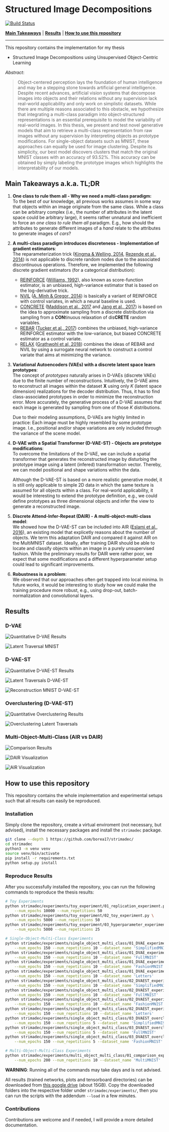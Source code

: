 # Structured Image Decompositions
[![Build Status](https://travis-ci.com/borea17/StrImaDec.svg?token=rFpzsqEK7NXyNhFzhbms&branch=main)](https://travis-ci.com/borea17/StrImaDec)

**[Main Takeaways](https://github.com/borea17/StrImaDec#main-takeaways-aka-tldr)** | **[Results](https://github.com/borea17/StrImaDec#results)** | **[How to use this repository](https://github.com/borea17/StrImaDec#how-to-use-this-repository)**

-------------------------------------------------------------------------------------

This repository contains the implementation for my thesis 

* Structured Image Decompositions using Unsupervised Object-Centric Learning

*Abstract*: 

>Object-centered perception lays the foundation of human intelligence and may be
>a stepping stone towards artificial general intelligence. Despite recent advances, artificial
>vision systems that decompose images into objects and their relations without
>any supervision lack real-world applicability and only work on simplistic
>datasets. While there are multiple reasons associated to this obstacle, we
>hypothesize that integrating a multi-class paradigm into object-structured
>representations is an essential prerequisite to model the variability of
>real-world images. In this thesis, we present and test novel generative
>models that aim to retrieve a multi-class representation from raw images
>without any supervision by interpreting objects as prototype modifications.
>For single-object datasets such as MNIST, these approaches can equally be
>used for image clustering. Despite its simplicity, our best model discovers
>clusters that match the original MNIST classes with an accuracy of 93.52\%.
>This accuracy can be obtained by simply labeling the prototype images which
>highlights the interpretability of our models.

## Main Takeaways a.k.a. TL;DR

1. **One class to rule them all - Why we need a multi-class paradigm:**  
    To the best of our knowledge, all previous works assumes in some way that objects within an image originate from the same class. While a class can be arbitrary complex (i.e., the number of attributes in the latent space could be arbitrary large), it seems rather unnatural and inefficient to force an *one class to rule them all* paradigm. E.g., how should the attributes to generate different images of a *hand* relate to the attributes to generate images of *cars*?

2. **A multi-class paradigm introduces discreteness - Implementation of gradient estimators**:  
    The reparameterization trick ([Kingma & Welling, 2014](https://arxiv.org/abs/1312.6114), [Rezende et al., 2014](https://arxiv.org/abs/1401.4082)) is not applicable to discrete random nodes due to the associated discontinuous operations. Therefore, we implemented the following discrete gradient estimators (for a categorical distribution): 
    * [REINFORCE](https://github.com/borea17/StrImaDec/blob/main/strimadec/discrete_gradient_estimators/REINFORCE.py) ([Williams, 1992](https://link.springer.com/article/10.1007/BF00992696)), also known as score-function estimator, is an unbiased, high-variance estimator that is based on the log-derivative trick.
    * [NVIL](https://github.com/borea17/StrImaDec/blob/main/strimadec/discrete_gradient_estimators/NVIL.py) ([A. Minh & Gregor, 2014](https://arxiv.org/abs/1402.0030)) is basically a variant of REINFORCE with control variates, in which a neural baseline is used.
    * [CONCRETE](https://github.com/borea17/StrImaDec/blob/main/strimadec/discrete_gradient_estimators/CONCRETE.py) ([Maddison et al., 2017](https://arxiv.org/abs/1611.00712) and [Jang et al., 2017](https://arxiv.org/abs/1611.01144)) is based on the idea to approximate sampling from a discrete distribution via sampling from a **CON**tinuous relaxation of dis**CRETE** random variables.
    * [REBAR](https://github.com/borea17/StrImaDec/blob/main/strimadec/discrete_gradient_estimators/REBAR.py) ([Tucker et al., 2017](https://arxiv.org/abs/1703.07370)) combines the unbiased, high-variance REINFORCE estimator with the low-variance, but biased CONCRETE estimator as a control variate. 
    * [RELAX](https://github.com/borea17/StrImaDec/blob/main/strimadec/discrete_gradient_estimators/RELAX.py) ([Grathwohl et al, 2018](https://arxiv.org/abs/1711.00123)) combines the ideas of REBAR and NVIL by using a surrogate neural network to construct a control variate that aims at minimizing the variance.

3. **Variational Autoencoders (VAEs) with a discrete latent space learn prototypes**:  
    The concept of *prototypes* naturally arises in D-VAEs (discrete VAEs) due to the finite number of reconstructions. Intuitively, the D-VAE aims to reconstruct all images within the dataset **X** using only *K* (latent space dimension) realizations for the decoder distribution. Thus, it has to find class-associated prototypes in order to minimize the reconstruction error. More accurately, the generative process of a D-VAE assumes that each image is generated by sampling from one of those *K* distributions. 

    Due to their modeling assumptions, D-VAEs are highly limited in practice: Each image must be highly resembled by some prototype image. I.e., positional and/or shape variations are only included through the variance of the scene model.

4. **D-VAE with a Spatial Transformer (D-VAE-ST) - Objects are prototype modifications**:  
    To overcome the limitations of the D-VAE, we can include a spatial transformer that generates the reconstructed image by disturbing the prototype image using a latent (infered) transformation vector. Thereby, we can model positional and shape variations within the data.

    Although the D-VAE-ST is based on a more realistic generative model, it is still only applicable to simple 2D data in which the same texture is assumed for all objects within a class. For real-world applicability, it would be interesting to extend the prototype definition, e.g., we could define prototypes as three dimensional objects and infer the view to generate a reconstructed image.

5. **Discrete Attend-Infer-Repeat (DAIR) - A multi-object-multi-class model**:  
    We showed how the D-VAE-ST can be included into AIR ([Eslami et al., 2016](https://arxiv.org/abs/1603.08575)), an existing model that explicetly reasons about the number of objects. We term this adaptation DAIR and compared it against AIR on the MultiMNIST dataset. Ideally, after training DAIR should be able to locate and classify objects within an image in a purely unsupervised fashion. While the preliminary results for DAIR were rather poor, we expect that some modifications and a different hyperparameter setup could lead to significant improvements.

6. **Robustness is a problem**:  
    We observed that our approaches often get trapped into local minima. In future works, it would be interesting to study how we could make the training procedure more robust, e.g., using drop-out, batch-normalization and convolutional layers.


## Results

### D-VAE

![Quantitative D-VAE Results](./img/quantitative_DVAE_results.png)

![Latent Traversal MNIST](./img/DVAE_MNIST.png)

### D-VAE-ST

![Quantitative D-VAE-ST Results](./img/quantitative_DVAEST_results.png)

![Latent Traversals D-VAE-ST](./img/DVAEST_Prototypes.png)


![Reconstruction MNIST D-VAE-ST](./img/DVAEST_Recons.png)

### Overclustering (D-VAE-ST)

![Quantitative Overclustering Results](./img/DVAEST_Overclustering_Quantitative.png)

![Overclustering Latent Traversals](./img/DVAEST_Overclustering_Prototypes.png)

### Multi-Object-Multi-Class (AIR vs DAIR)

![Comparison Results](./img/DAIR_quantitative_results.png)

![DAIR Visualization](./img/DAIR_visualization.png)

![AIR Visualization](./img/AIR_visualization.png)


## How to use this repository 

This repository contains the whole implementation and experimental setups such that all results can easily be reproduced. 

### Installation

Simply clone the repository, create a virtual enviroment (not necessary, but advised), install the necessary packages and install the `strimadec` package.

```bash
git clone --depth 1 https://github.com/borea17/strimadec/
cd strimadec
python3 -m venv venv
source venv/bin/activate
pip install -r requirements.txt
python setup.py install
```

### Reproduce Results

After you successfully installed the repository, you can run the following commands to reproduce the thesis results:

```bash
# Toy Experiments
python strimadec/experiments/toy_experiment/01_replication_experiment.py \
    --num_epochs 10000 --num_repetitions 50
python strimadec/experiments/toy_experiment/02_toy_experiment.py \
    --num_epochs 5000 --num_repetitions 50
python strimadec/experiments/toy_experiment/03_hyperparameter_experiment.py \
    --num_epochs 5000 --num_repetitions 25

# Single-Object-Multi-Class Experiments
python strimadec/experiments/single_object_multi_class/01_DVAE_experiments.py \
    --num_epochs 150 --num_repetitions 10 --dataset_name 'SimplifiedMNIST' 
python strimadec/experiments/single_object_multi_class/01_DVAE_experiments.py \
    --num_epochs 150 --num_repetitions 10 --dataset_name 'FullMNIST' 
python strimadec/experiments/single_object_multi_class/01_DVAE_experiments.py \
    --num_epochs 150 --num_repetitions 10 --dataset_name 'FashionMNIST' 
python strimadec/experiments/single_object_multi_class/01_DVAE_experiments.py \
    --num_epochs 150 --num_repetitions 10 --dataset_name 'Letters'
python strimadec/experiments/single_object_multi_class/02_DVAEST_experiments.py \
    --num_epochs 150 --num_repetitions 10 --dataset_name 'SimplifiedMNIST'
python strimadec/experiments/single_object_multi_class/02_DVAEST_experiments.py \
    --num_epochs 150 --num_repetitions 10 --dataset_name 'FullMNIST' 
python strimadec/experiments/single_object_multi_class/02_DVAEST_experiments.py \
    --num_epochs 150 --num_repetitions 10 --dataset_name 'FashionMNIST' 
python strimadec/experiments/single_object_multi_class/02_DVAEST_experiments.py \
    --num_epochs 150 --num_repetitions 10 --dataset_name 'Letters' 
python strimadec/experiments/single_object_multi_class/03_DVAEST_overclustering_experiments.py \
    --num_epochs 150 --num_repetitions 5 --dataset_name 'SimplifiedMNIST' 
python strimadec/experiments/single_object_multi_class/03_DVAEST_overclustering_experiments.py \
    --num_epochs 150 --num_repetitions 5 --dataset_name 'FullMNIST' 
python strimadec/experiments/single_object_multi_class/03_DVAEST_overclustering_experiments.py \
    --num_epochs 150 --num_repetitions 5 --dataset_name 'FashionMNIST' 

# Multi-Object-Multi-Class Experiments
python strimadec/experiments/multi_object_multi_class/01_comparison_experiment.py \
    --num_epochs 200 --num_repetitions 10 --dataset_name 'MultiMNIST'
```

**WARNING**: Running all of the commands may take days and is not advised. 

All results (trained networks, plots and tensorboard directories) can be downloaded from [this google drive](https://drive.google.com/drive/folders/1LlEyW-94k4Me_NVeSytyCAk7Xmy9y9mU?usp=sharing) (about 15GB). Copy the downloaded folders into the respective folder under `strimadec/experiments/`, then you can run the scripts with the addendum `--load` in a few minutes. 

### Contributions

Contributions are welcome and if needed, I will provide a more detailed documentation.
